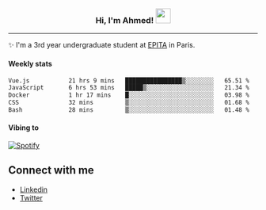 <!-- Heading -->
<h3 align="center"> Hi, I'm Ahmed! <img src = "https://raw.githubusercontent.com/MartinHeinz/MartinHeinz/master/wave.gif" width = 30px></h3>

<!-- About section -->
---
✨ I'm a 3rd year undergraduate student at <a href="https://www.epita.fr/en/">EPITA</a> in Paris.

<h4 align ="left"> Weekly stats </h4>

<!--START_SECTION:waka-->

```txt
Vue.js           21 hrs 9 mins   ████████████████▒░░░░░░░░   65.51 %
JavaScript       6 hrs 53 mins   █████▒░░░░░░░░░░░░░░░░░░░   21.34 %
Docker           1 hr 17 mins    █░░░░░░░░░░░░░░░░░░░░░░░░   03.98 %
CSS              32 mins         ▒░░░░░░░░░░░░░░░░░░░░░░░░   01.68 %
Bash             28 mins         ▒░░░░░░░░░░░░░░░░░░░░░░░░   01.48 %
```

<!--END_SECTION:waka-->

<!-- [![Ahmed's GitHub stats](https://github-readme-stats.vercel.app/api?username=ahmedhassayoune)](https://github.com/anuraghazra/github-readme-stats) -->

<h4 align ="left">Vibing to</h4>

[![Spotify](https://novatorem-ten-lyart.vercel.app/api/spotify)](https://open.spotify.com/user/31knevkvll66tzc3gqtoi6ngjbre)

<!-- Connect section -->

## Connect with me
  * <a href="https://www.linkedin.com/in/ahmed-hassayoune">Linkedin</a>
  * <a href="https://twitter.com/Ahmedhassaaa">Twitter</a>

<!-- Connect section: END -->
